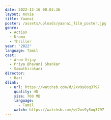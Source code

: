 ```yaml
---
date: 2022-12-16 00:03:36
layout: movie
title: Yaanai
poster: /assets/uploads/yaanai_film_poster.jpg
genre:
  - Action
  - Drama
  - Thriller
year: "2022"
language: Tamil
cast:
  - Arun Vijay
  - Priya Bhavani Shankar
  - Samuthirakani
director:
  - Hari
dlink:
  - url: https://watchsb.com/d/2xv9y8oq3797
    quality: HD
    size: 700 MB
    language:
      - Tamil
    watch: https://watchsb.com/w/2xv9y8oq3797
---
```

